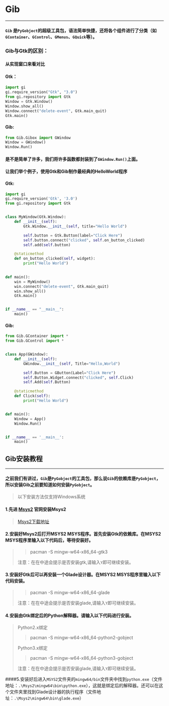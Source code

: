 # Gib
___
#### `Gib` 是`PyGobject`的超级工具包，语法简单快捷，还将各个组件进行了分类（如`GContainer`、`GControl`、`GMenus`、`GQuick`等）。

### Gib与Gtk的区别：

#### 从实现窗口来看对比
#### Gtk：
```python
import gi
gi.require_version("Gtk", "3.0")
from gi.repository import Gtk
Window = Gtk.Window()
Window.show_all()
Window.connect("delete-event", Gtk.main_quit)
Gtk.main()
```

#### Gib:
```python
from Gib.Gibox import GWindow
Window = GWindow()
Window.Run()
```

#### 是不是简单了许多，我们将许多函数都封装到了``GWindow.Run()``上面。

#### 让我们举个例子，使用Gtk和Gib制作最经典的HelloWorld程序
#### Gtk:
```python
import gi
gi.require_version('Gtk', '3.0')
from gi.repository import Gtk


class MyWindow(Gtk.Window):
    def __init__(self):
        Gtk.Window.__init__(self, title="Hello World")

        self.button = Gtk.Button(label="Click Here")
        self.button.connect("clicked", self.on_button_clicked)
        self.add(self.button)

    @staticmethod
    def on_button_clicked(self, widget):
        print("Hello World")
        

def main():
    win = MyWindow()
    win.connect("delete-event", Gtk.main_quit)
    win.show_all()
    Gtk.main()


if __name__ == "__main__":
    main()
```

#### Gib:
```python
from Gib.GContainer import *
from Gib.GControl import *


class App(GWindow):
    def __init__(self):
        GWindow.__init__(self, Title="Hello,World")

        self.Button = GButton(Label="Click Here")
        self.Button.Widget.connect("clicked", self.Click)
        self.Add(self.Button)

    @staticmethod
    def Click(self):
        print("Hello World")


def main():
    Window = App()
    Window.Run()


if __name__ == '__main__':
    main()
```
## Gib安装教程
___
#### 之前我们有讲过，``Gib``是``PyGobject``的工具包，那么说``Gib``的依赖库是``PyGobject``，所以安装Gib之前要知道如何安装``PyGobject``。
>以下安装方法仅支持Windows系统
#### 1.先进 [Msys2](https://www.msys2.org/) 官网安装Msys2
>[Msys2下载地址](https://github.com/msys2/msys2-installer/releases/download/2021-11-30/msys2-x86_64-20211130.exe)
#### 2.安装好Msys2后打开MSYS2 MSYS程序。首先安装Gtk的依赖库。在MSYS2 MSYS程序里输入以下代码后，等待安装好。
>>pacman -S mingw-w64-x86_64-gtk3
> 
> 注意：在在中途会提示是否安装gtk,请输入`Y`即可继续安装。
#### 3.安装好Gtk后可以再安装一个Glade设计器。在MSYS2 MSYS程序里输入以下代码安装。
>>pacman -S mingw-w64-x86_64-glade
> 
> 注意：在在中途会提示是否安装glade,请输入`Y`即可继续安装。
> 
#### 4.安装由Gtk绑定后的Python解释器。请输入以下代码进行安装。

>Python2.x绑定
>>pacman -S mingw-w64-x86_64-python2-gobject
>
> Python3.x绑定
>>pacman -S mingw-w64-x86_64-python3-gobject
>
> 注意：在在中途会提示是否安装glade,请输入`Y`即可继续安装。

####5.安装好后进入``MSYS2``文件夹的``mingw64/bin``文件夹中找到``python.exe``（文件地址：`.\Msys2\mingw64\bin\python.exe`），这就是绑定后的解释器。还可以在这个文件夹里找到Glade设计器的执行程序（文件地址：`.\Msys2\mingw64\bin\glade.exe`）
